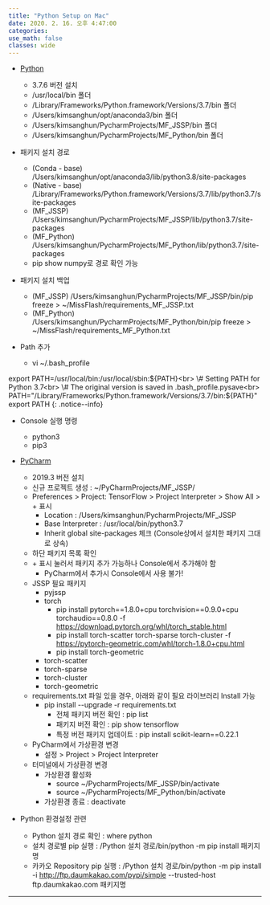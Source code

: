 ```yaml
---
title: "Python Setup on Mac"
date: 2020. 2. 16. 오후 4:47:00
categories:
use_math: false
classes: wide
---
```


* [Python](https://www.python.org/downloads/release/python-376/)
  * 3.7.6 버전 설치
  * /usr/local/bin 폴더
  * /Library/Frameworks/Python.framework/Versions/3.7/bin 폴더
  * /Users/kimsanghun/opt/anaconda3/bin 폴더
  * /Users/kimsanghun/PycharmProjects/MF_JSSP/bin 폴더
  * /Users/kimsanghun/PycharmProjects/MF_Python/bin 폴더

* 패키지 설치 경로
  * (Conda - base) /Users/kimsanghun/opt/anaconda3/lib/python3.8/site-packages
  * (Native - base) /Library/Frameworks/Python.framework/Versions/3.7/lib/python3.7/site-packages
  * (MF_JSSP) /Users/kimsanghun/PycharmProjects/MF_JSSP/lib/python3.7/site-packages
  * (MF_Python) /Users/kimsanghun/PycharmProjects/MF_Python/lib/python3.7/site-packages
  * pip show numpy로 경로 확인 가능

* 패키지 설치 백업
  * (MF_JSSP) /Users/kimsanghun/PycharmProjects/MF_JSSP/bin/pip freeze > ~/MissFlash/requirements_MF_JSSP.txt
  * (MF_Python) /Users/kimsanghun/PycharmProjects/MF_Python/bin/pip freeze > ~/MissFlash/requirements_MF_Python.txt

* Path 추가
  * vi ~/.bash_profile

export PATH=/usr/local/bin:/usr/local/sbin:${PATH}<br>
\# Setting PATH for Python 3.7<br>
\# The original version is saved in .bash_profile.pysave<br>
PATH="/Library/Frameworks/Python.framework/Versions/3.7/bin:${PATH}"<br>
export PATH
{: .notice--info}

* Console 실행 명령
  * python3
  * pip3

* [PyCharm](https://www.jetbrains.com/pycharm/)
  * 2019.3 버전 설치
  * 신규 프로젝트 생성 : ~/PyCharmProjects/MF_JSSP/
  * Preferences > Project: TensorFlow > Project Interpreter > Show All > + 표시
    * Location : /Users/kimsanghun/PycharmProjects/MF_JSSP
    * Base Interpreter : /usr/local/bin/python3.7
    * Inherit global site-packages 체크 (Console상에서 설치한 패키지 그대로 상속)
  * 하단 패키지 목록 확인
  * \+ 표시 눌러서 패키지 추가 가능하나 Console에서 추가해야 함
    * PyCharm에서 추가시 Console에서 사용 불가!
  * JSSP 필요 패키지
    * pyjssp
    * torch
      * pip install pytorch==1.8.0+cpu torchvision==0.9.0+cpu torchaudio==0.8.0 -f https://download.pytorch.org/whl/torch_stable.html
      * pip install torch-scatter torch-sparse torch-cluster -f https://pytorch-geometric.com/whl/torch-1.8.0+cpu.html
      * pip install torch-geometric
    * torch-scatter
    * torch-sparse
    * torch-cluster
    * torch-geometric
  * requirements.txt 파일 있을 경우, 아래와 같이 필요 라이브러리 Install 가능
    * pip install --upgrade -r requirements.txt
      * 전체 패키지 버전 확인 : pip list
      * 패키지 버전 확인 : pip show tensorflow
      * 특정 버전 패키지 업데이트 : pip install scikit-learn==0.22.1
  * PyCharm에서 가상환경 변경
    * 설정 > Project > Project Interpreter
  * 터미널에서 가상환경 변경
    * 가상환경 활성화
      * source ~/PycharmProjects/MF_JSSP/bin/activate
      * source ~/PycharmProjects/MF_Python/bin/activate
    * 가상환경 종료 : deactivate

* Python 환경설정 관련
  * Python 설치 경로 확인 : where python
  * 설치 경로별 pip 실행 : /Python 설치 경로/bin/python -m pip install 패키지명
  * 카카오 Repository pip 실행 : /Python 설치 경로/bin/python -m pip install -i http://ftp.daumkakao.com/pypi/simple --trusted-host ftp.daumkakao.com 패키지명

---
